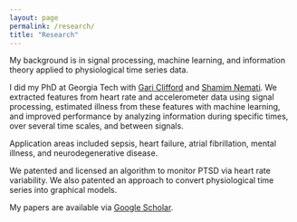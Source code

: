 ```yaml
---
layout: page
permalink: /research/
title: "Research"
---
```


My background is in signal processing, machine learning, and information theory applied to physiological time series data.

I did my PhD at Georgia Tech with [Gari Clifford](http://gdclifford.info/people/gari) and [Shamim Nemati](http://nematilab.info/people/shamim/index.html). We extracted features from heart rate and accelerometer data using signal processing, estimated illness from these features with machine learning, and improved performance by analyzing information during specific times, over several time scales, and between signals.

Application areas included sepsis, heart failure, atrial fibrillation, mental illness, and neurodegenerative disease.

We patented and licensed an algorithm to monitor PTSD via heart rate variability. We also patented an approach to convert physiological time series into graphical models.

My papers are available via [Google Scholar](https://scholar.google.com/citations?hl=en&user=APy8nq4AAAAJ&view_op=list_works&sortby=pubdate).
